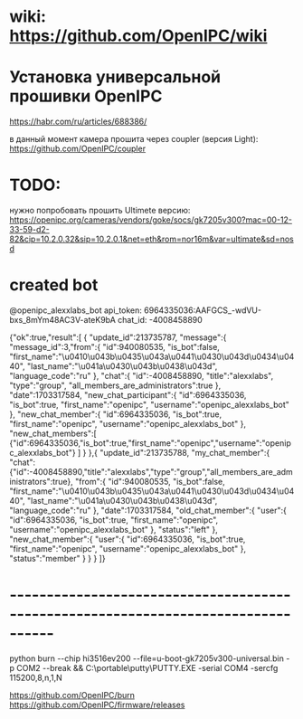 # wiki: https://github.com/OpenIPC/wiki

# Установка универсальной прошивки OpenIPC
https://habr.com/ru/articles/688386/

в данный момент камера прошита через coupler (версия Light):
https://github.com/OpenIPC/coupler

# TODO:
нужно попробовать прошить Ultimete версию:
https://openipc.org/cameras/vendors/goke/socs/gk7205v300?mac=00-12-33-59-d2-82&cip=10.2.0.32&sip=10.2.0.1&net=eth&rom=nor16m&var=ultimate&sd=nosd


# created bot
@openipc_alexxlabs_bot
api_token: 6964335036:AAFGCS_-wdVU-bxs_8mYm48AC3V-ateK9bA
chat_id:   -4008458890

{"ok":true,"result":[
    {
        "update_id":213735787,
        "message":{
            "message_id":3,"from":{
                "id":940080535,
                "is_bot":false,
                "first_name":"\u0410\u043b\u0435\u043a\u0441\u0430\u043d\u0434\u0440",
                "last_name":"\u041a\u0430\u043b\u0438\u043d",
                "language_code":"ru"
            },
            "chat":{
                "id":-4008458890,
                "title":"alexxlabs",
                "type":"group",
                "all_members_are_administrators":true
            },
            "date":1703317584,
            "new_chat_participant":{
                "id":6964335036,
                "is_bot":true,
                "first_name":"openipc",
                "username":"openipc_alexxlabs_bot"
            },
            "new_chat_member":{
                "id":6964335036,
                "is_bot":true,
                "first_name":"openipc",
                "username":"openipc_alexxlabs_bot"
            },
            "new_chat_members":[
                {"id":6964335036,"is_bot":true,"first_name":"openipc","username":"openipc_alexxlabs_bot"}
            ]
        }
    },{
        "update_id":213735788,
        "my_chat_member":{
            "chat":{"id":-4008458890,"title":"alexxlabs","type":"group","all_members_are_administrators":true},
            "from":{
                "id":940080535,
                "is_bot":false,
                "first_name":"\u0410\u043b\u0435\u043a\u0441\u0430\u043d\u0434\u0440",
                "last_name":"\u041a\u0430\u043b\u0438\u043d",
                "language_code":"ru"
            },
            "date":1703317584,
            "old_chat_member":{
                "user":{
                    "id":6964335036,
                    "is_bot":true,
                    "first_name":"openipc",
                    "username":"openipc_alexxlabs_bot"
                },
                "status":"left"
            },
            "new_chat_member":{
                "user":{
                    "id":6964335036,
                    "is_bot":true,
                    "first_name":"openipc",
                    "username":"openipc_alexxlabs_bot"
                },
                "status":"member"
            }
        }
    }
]}
# ----------------------------------------------------------------------------------
python burn --chip hi3516ev200 --file=u-boot-gk7205v300-universal.bin -p COM2 --break 
&& C:\portable\putty\PUTTY.EXE -serial COM4 -sercfg 115200,8,n,1,N

https://github.com/OpenIPC/burn
https://github.com/OpenIPC/firmware/releases
